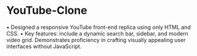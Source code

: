 # YouTube-Clone
• Designed a responsive YouTube front-end replica using only HTML and CSS.
• Key features: include a dynamic search bar, sidebar, and modern video grid. Demonstrates proficiency in crafting visually appealing user interfaces without JavaScript.
